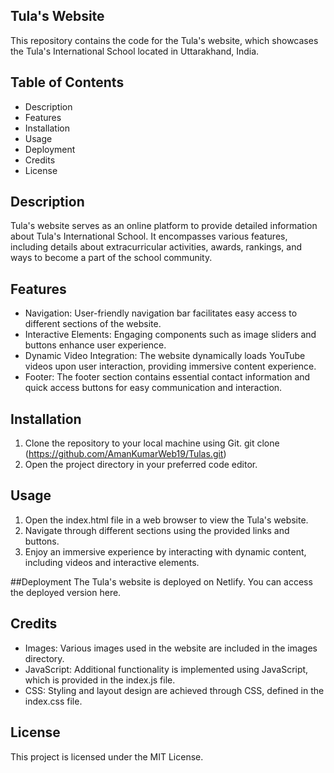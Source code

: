 ## Tula's Website
This repository contains the code for the Tula's website, which showcases the Tula's International School located in Uttarakhand, India.

## Table of Contents
- Description
- Features
- Installation
- Usage
- Deployment
- Credits
- License

## Description
Tula's website serves as an online platform to provide detailed information about Tula's International School. It encompasses various features, including details about extracurricular activities, awards, rankings, and ways to become a part of the school community.

## Features
- Navigation: User-friendly navigation bar facilitates easy access to different sections of the website.
- Interactive Elements: Engaging components such as image sliders and buttons enhance user experience.
- Dynamic Video Integration: The website dynamically loads YouTube videos upon user interaction, providing immersive content experience.
- Footer: The footer section contains essential contact information and quick access buttons for easy communication and interaction.

## Installation
1. Clone the repository to your local machine using Git.
git clone (https://github.com/AmanKumarWeb19/Tulas.git)
2. Open the project directory in your preferred code editor.

## Usage
1. Open the index.html file in a web browser to view the Tula's website.
2. Navigate through different sections using the provided links and buttons.
3. Enjoy an immersive experience by interacting with dynamic content, including videos and interactive elements.

##Deployment
The Tula's website is deployed on Netlify. You can access the deployed version here.

## Credits
- Images: Various images used in the website are included in the images directory.
- JavaScript: Additional functionality is implemented using JavaScript, which is provided in the index.js file.
- CSS: Styling and layout design are achieved through CSS, defined in the index.css file.

## License
This project is licensed under the MIT License.
